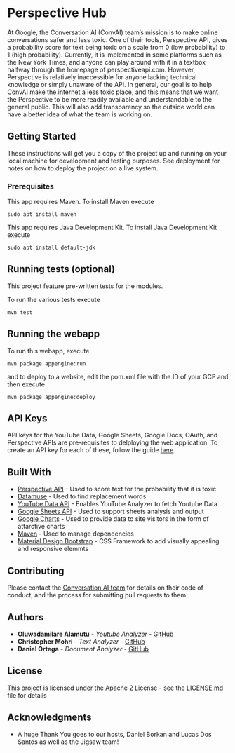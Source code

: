 # Perspective Hub

At Google, the Conversation AI (ConvAI) team’s mission is to make online conversations safer and less toxic. One of their tools, Perspective API, gives a probability score for text being toxic on a scale from 0 (low probability) to 1 (high probability). Currently, it is implemented in some platforms such as the New York Times, and anyone can play around with it in a textbox halfway through the homepage of perspectiveapi.com. However, Perspective is relatively inaccessible for anyone lacking technical knowledge or simply unaware of the API. In general, our goal is to help ConvAI make the internet a less toxic place, and this means that we want the Perspective to be more readily available and understandable to the general public. This will also add transparency so the outside world can have a better idea of what the team is working on.

## Getting Started

These instructions will get you a copy of the project up and running on your local machine for development and testing purposes. See deployment for notes on how to deploy the project on a live system.

### Prerequisites
This app requires Maven. To install Maven execute
```
sudo apt install maven
```
This app requires Java Development Kit. To install Java Development Kit execute
```
sudo apt install default-jdk 
```

## Running tests (optional)

This project feature pre-written tests for the modules. 

To run the various tests execute
```
mvn test 
```

## Running the webapp

To run this webapp, execute

```
mvn package appengine:run
```

and to deploy to a website, edit the pom.xml file with the ID of your GCP and then execute

```
mvn package appengine:deploy
```

## API Keys

API keys for the YouTube Data, Google Sheets, Google Docs, OAuth, and Perspective APIs are pre-requisites to delploying the web application.
To create an API key for each of these, follow the guide [here](https://cloud.google.com/docs/authentication/api-keys#creating_an_api_key).

## Built With

* [Perspective API](http://perspectiveapi.com/#/home) - Used to score text for the probability that it is toxic
* [Datamuse](https://www.datamuse.com/api/) - Used to find replacement words 
* [YouTube Data API](https://developers.google.com/youtube/v3) - Enables YouTube Analyzer to fetch Youtube Data
* [Google Sheets API](https://developers.google.com/sheets/api) - Used to support sheets analysis and output
* [Google Charts](https://developers.google.com/chart) - Used to provide data to site visitors in the form of attarctive charts  
* [Maven](https://maven.apache.org/) - Used to manage dependencies
* [Material Design Bootstrap](https://mdbootstrap.com/) - CSS Framework to add visually appealing and responsive elemmts

## Contributing

Please contact the [Conversation AI team](https://conversationai.github.io/) for details on their code of conduct, and the process for submitting pull requests to them. 

## Authors

* **Oluwadamilare Alamutu** - *Youtube Analyzer* - [GitHub](https://github.com/olu144)
* **Christopher Mohri** - *Text Analyzer* - [GitHub](https://github.com/chrismohrii)
* **Daniel Ortega** - *Document Analyzer* - [GitHub](https://github.com/danieldortega77)

## License

This project is licensed under the Apache 2 License - see the [LICENSE.md](https://github.com/googleinterns/step40-2020/blob/master/LICENSE) file for details

## Acknowledgments

* A huge Thank You goes to our hosts, Daniel Borkan and Lucas Dos Santos as well as the Jigsaw team!
